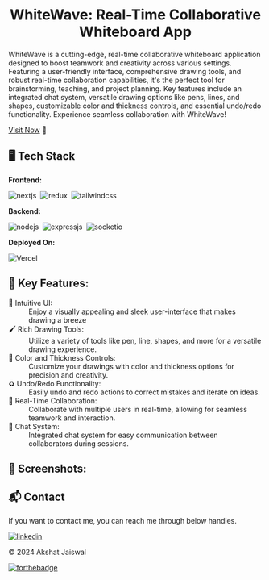 <h1 align="center">WhiteWave: Real-Time Collaborative Whiteboard App</h1>

<p>WhiteWave is a cutting-edge, real-time collaborative whiteboard application designed to boost teamwork and creativity across various settings. Featuring a user-friendly interface, comprehensive drawing tools, and robust real-time collaboration capabilities, it's the perfect tool for brainstorming, teaching, and project planning. Key features include an integrated chat system, versatile drawing options like pens, lines, and shapes, customizable color and thickness controls, and essential undo/redo functionality. Experience seamless collaboration with WhiteWave!</p>

[Visit Now](https://example.app/) 🚀

## 🖥️ Tech Stack
**Frontend:**

![nextjs](https://img.shields.io/badge/Next.js-000000?style=for-the-badge&logo=next.js&logoColor=white)&nbsp;
![redux](https://img.shields.io/badge/Redux-593D88?style=for-the-badge&logo=redux&logoColor=white)&nbsp;
![tailwindcss](https://img.shields.io/badge/Tailwind_CSS-38B2AC?style=for-the-badge&logo=tailwind-css&logoColor=white)&nbsp;

**Backend:**

![nodejs](https://img.shields.io/badge/Node.js-43853D?style=for-the-badge&logo=node.js&logoColor=white)&nbsp;
![expressjs](https://img.shields.io/badge/Express.js-F7DF1E?style=for-the-badge&logo=express&logoColor=black)&nbsp;
![socketio](https://img.shields.io/badge/Socket.io-010101?style=for-the-badge&logo=socket.io&logoColor=white)&nbsp;

**Deployed On:**

![Vercel](https://img.shields.io/badge/Vercel-000000?style=for-the-badge&logo=vercel&logoColor=white)


## 📌 Key Features:
<dl>
<dt>🎨 Intuitive UI: </dt><dd> Enjoy a visually appealing and sleek user-interface that makes drawing a breeze</dd>

<dt>🖌️ Rich Drawing Tools:</dt>
<dd> Utilize a variety of tools like pen, line, shapes, and more for a versatile drawing experience.</dd>

<dt>🎨 Color and Thickness Controls:</dt>
<dd> Customize your drawings with color and thickness options for precision and creativity.</dd>

<dt>♻️ Undo/Redo Functionality:</dt>
<dd> Easily undo and redo actions to correct mistakes and iterate on ideas.</dd>

<dt>🤝 Real-Time Collaboration:</dt>
<dd> Collaborate with multiple users in real-time, allowing for seamless teamwork and interaction.</dd>

<dt>💬 Chat System:</dt>
<dd> Integrated chat system for easy communication between collaborators during sessions.</dd>

</dl>

## 📌 Screenshots:

<h2>📬 Contact</h2>

If you want to contact me, you can reach me through below handles.

[![linkedin](https://img.shields.io/badge/LinkedIn-0077B5?style=for-the-badge&logo=linkedin&logoColor=white)](https://www.linkedin.com/in/akshat-jaiswal-4664a2197)

© 2024 Akshat Jaiswal


[![forthebadge](https://forthebadge.com/images/badges/built-with-love.svg)](https://forthebadge.com)
